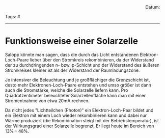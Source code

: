 
<p align="right">Datum:</p>

Tags: #

---

# Funktionsweise einer Solarzelle
Salopp könnte man sagen, dass die durch das Licht entstandenen Elektron-Loch-Paare lieber über den Stromkreis rekombinieren, da der Widerstand der zu durchdringenden n- bzw. p-Schicht und der Widerstand des äußeren Stromkreises kleiner ist als der Widerstand der Raumladungszone.

Je intensiver die Beleuchtung und je großflächiger die Grenzschicht ist, desto mehr Elektronen-Loch-Paare entstehen und umso größer ist dann auch die Stromstärke, welche die Solarzelle liefern kann. Pro Quadratzentimeter beleuchteter Solarzellenfläche kann man mit einer Stromentnahme von etwa 20mA rechnen.

Da nicht jedes "Lichtteilchen (Photon)" ein Elektron-Loch-Paar bildet und ein Elektron mit einem Loch wieder rekombinieren kann und dabei nur Wärme produziert (die Rekombination steigt mit der Betriebstemperatur), ist der Wirkungsgrad einer Solarzelle begrenzt. Er liegt heute im Bereich von 13% - 48%.